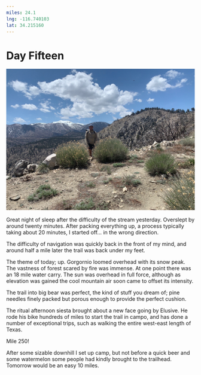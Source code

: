 ```yaml
---
miles: 24.1
lng: -116.740103
lat: 34.215160
---
```


# Day Fifteen

![r:75](2019-05-03.jpeg)

Great night of sleep after the difficulty of the stream yesterday. Overslept by around twenty minutes. After packing everything up, a process typically taking about 20 minutes, I started off… in the wrong direction. 

The difficulty of navigation was quickly back in the front of my mind, and around half a mile later the trail was back under my feet.

<!-- more -->

The theme of today; up. Gorgornio loomed overhead with its snow peak. The vastness of forest scared by fire was immense. At one point there was an 18 mile water carry. The sun was overhead in full force, although as elevation was gained the cool mountain air soon came to offset its intensity.

The trail into big bear was perfect, the kind of stuff you dream of; pine needles finely packed but porous enough to provide the perfect cushion.

The ritual afternoon siesta brought about a new face going by Elusive. He rode his bike hundreds of miles to start the trail in campo, and has done a number of exceptional trips, such as walking the entire west-east length of Texas.

Mile 250!

After some sizable downhill I set up camp, but not before a quick beer and some watermelon some people had kindly brought to the trailhead. Tomorrow would be an easy 10 miles.

